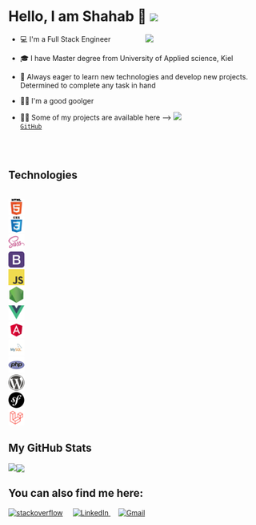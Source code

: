 # Hello, I am Shahab 👋 <img src="https://komarev.com/ghpvc/?username=babatech&label=Profile+Views" />


<img align='right' src="https://media.giphy.com/media/USV0ym3bVWQJJmNu3N/giphy.gif" width="230">

- 💻 I'm a Full Stack Engineer

- 🎓 I have Master degree from University of Applied science, Kiel

- 🌱 Always eager to learn new technologies and develop new projects. Determined to complete any task in hand

- 🕵️‍♂️ I'm a good goolger

- 👨‍💻 Some of my projects are available here --> <code><a href="https://github.com/babatech" title="GitHub Profile"><img width="22" src="https://b.thumbs.redditmedia.com/AltCa25flSy96k0VDTcXUseNPu25FWaInEl1LOvkbqs.png"> GitHub</a></code>
[](https://github.com/babatech)

<br><br>

## Technologies
 
<p align="left">
<code>
<img height="32" width="32" src="https://raw.githubusercontent.com/github/explore/80688e429a7d4ef2fca1e82350fe8e3517d3494d/topics/html/html.png" />
<img height="32" width="32" src="https://raw.githubusercontent.com/github/explore/80688e429a7d4ef2fca1e82350fe8e3517d3494d/topics/css/css.png" />
<img height="32" width="32" src="https://raw.githubusercontent.com/github/explore/80688e429a7d4ef2fca1e82350fe8e3517d3494d/topics/sass/sass.png" />
<img height="32" width="32" src="https://raw.githubusercontent.com/github/explore/80688e429a7d4ef2fca1e82350fe8e3517d3494d/topics/bootstrap/bootstrap.png" />
<img height="32" width="32" src="https://raw.githubusercontent.com/github/explore/80688e429a7d4ef2fca1e82350fe8e3517d3494d/topics/javascript/javascript.png" />
<img height="32" width="32" src="https://raw.githubusercontent.com/github/explore/80688e429a7d4ef2fca1e82350fe8e3517d3494d/topics/nodejs/nodejs.png" />
<img height="32" width="32" src="https://raw.githubusercontent.com/github/explore/80688e429a7d4ef2fca1e82350fe8e3517d3494d/topics/vue/vue.png" />
<img height="32" width="32" src="https://raw.githubusercontent.com/github/explore/80688e429a7d4ef2fca1e82350fe8e3517d3494d/topics/angular/angular.png" />
<img height="32" width="32" src="https://raw.githubusercontent.com/github/explore/80688e429a7d4ef2fca1e82350fe8e3517d3494d/topics/mysql/mysql.png" />
<img height="32" width="32" src="https://raw.githubusercontent.com/github/explore/80688e429a7d4ef2fca1e82350fe8e3517d3494d/topics/php/php.png" />
<img height="32" width="32" src="https://raw.githubusercontent.com/github/explore/80688e429a7d4ef2fca1e82350fe8e3517d3494d/topics/wordpress/wordpress.png" />
<img height="32" width="32" src="https://raw.githubusercontent.com/github/explore/80688e429a7d4ef2fca1e82350fe8e3517d3494d/topics/symfony/symfony.png" />
<img height="32" width="32" src="https://raw.githubusercontent.com/github/explore/80688e429a7d4ef2fca1e82350fe8e3517d3494d/topics/laravel/laravel.png" />
</code>
</p>


## My GitHub Stats

<img align="left" src="https://github-readme-stats.vercel.app/api/top-langs/?username=babatech&theme=gotham" />
<img align="center" src="https://github-readme-stats.vercel.app/api?username=babatech&show_icons=true&hide=contribs,issues&theme=gotham" />

## You can also find me here:  

<p>
    <a href="https://stackoverflow.com/users/3318657/shahab"><img src="https://image.flaticon.com/icons/png/512/2111/2111628.png" width="30px" alt="stackoverflow"></a> &nbsp; &nbsp;
    <a href="https://www.linkedin.com/in/shahabshakoor"><img src="https://img2.gratispng.com/20171202/f59/linkedin-download-png-5a22d420d16602.1978549215122319688577.jpg" width="30px" alt="LinkedIn">     </a> &nbsp; &nbsp;
    <a href="mailto:shahabi1209@gmail.com"><img alt="Gmail" src="https://saberenemquimicaefisica.com.br/wp/wp-content/uploads/2019/05/gmail.png" title="Email" width="30px" /></a>  &nbsp; &nbsp;
</p>